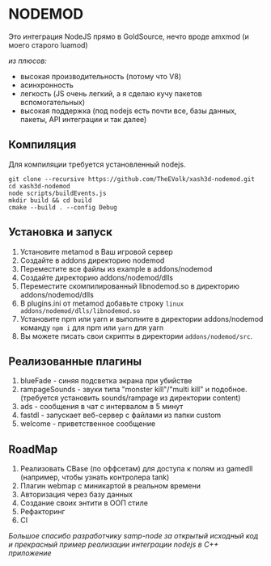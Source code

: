 # NODEMOD

Это интеграция NodeJS прямо в GoldSource, нечто вроде amxmod (и моего старого luamod)

*из плюсов:*
* высокая производительность (потому что V8)
* асинхронность
* легкость (JS очень легкий, а я сделаю кучу пакетов вспомогательных)
* высокая поддержка (под nodejs есть почти все, базы данных, пакеты, API интеграции и так далее)

## Компиляция
Для компиляции требуется установленный nodejs.
```
git clone --recursive https://github.com/TheEVolk/xash3d-nodemod.git
cd xash3d-nodemod
node scripts/buildEvents.js
mkdir build && cd build
cmake --build . --config Debug
```

## Установка и запуск
1. Установите metamod в Ваш игровой сервер
2. Создайте в addons директорию nodemod
3. Переместите все файлы из example в addons/nodemod
4. Создайте директорию addons/nodemod/dlls
5. Переместите скомпилированный libnodemod.so в директорию addons/nodemod/dlls
6. В plugins.ini от metamod добавьте строку `linux addons/nodemod/dlls/libnodemod.so`
7. Установите npm или yarn и выполните в директории addons/nodemod команду `npm i` для npm или `yarn` для yarn
8. Вы можете писать свои скрипты в директории `addons/nodemod/src`.

## Реализованные плагины
1. blueFade - синяя подсветка экрана при убийстве
2. rampageSounds - звуки типа "monster kill"/"multi kill" и подобное. (требуется установить sounds/rampage из директории content)
3. ads - сообщения в чат с интервалом в 5 минут
4. fastdl - запускает веб-сервер с файлами из папки custom
5. welcome - приветственное сообщение

## RoadMap
1. Реализовать CBase (по оффсетам) для доступа к полям из gamedll (например, чтобы узнать контролера tank)
2. Плагин webmap с миникартой в реальном времени
3. Авторизация через базу данных
4. Создание своих энтити в ООП стиле
5. Рефакторинг
6. CI

*Большое спасибо разработчику samp-node за открытый исходный код и прекрасный пример реализации интеграции nodejs в C++ приложение*